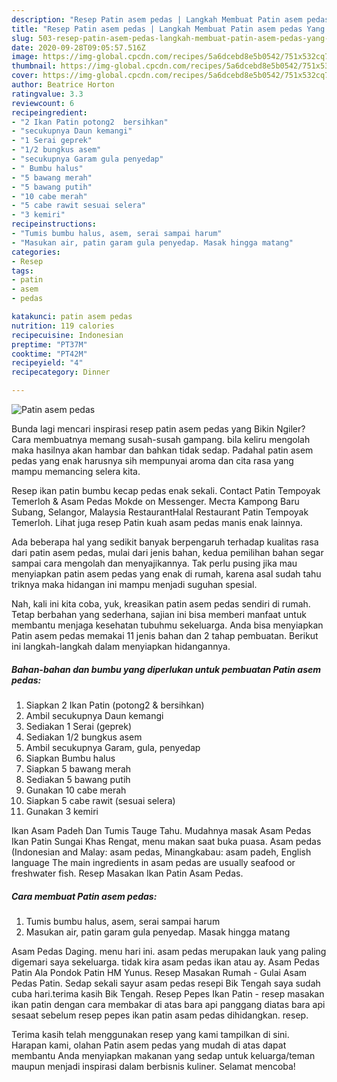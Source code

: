 ```yaml
---
description: "Resep Patin asem pedas | Langkah Membuat Patin asem pedas Yang Enak dan Simpel"
title: "Resep Patin asem pedas | Langkah Membuat Patin asem pedas Yang Enak dan Simpel"
slug: 503-resep-patin-asem-pedas-langkah-membuat-patin-asem-pedas-yang-enak-dan-simpel
date: 2020-09-28T09:05:57.516Z
image: https://img-global.cpcdn.com/recipes/5a6dcebd8e5b0542/751x532cq70/patin-asem-pedas-foto-resep-utama.jpg
thumbnail: https://img-global.cpcdn.com/recipes/5a6dcebd8e5b0542/751x532cq70/patin-asem-pedas-foto-resep-utama.jpg
cover: https://img-global.cpcdn.com/recipes/5a6dcebd8e5b0542/751x532cq70/patin-asem-pedas-foto-resep-utama.jpg
author: Beatrice Horton
ratingvalue: 3.3
reviewcount: 6
recipeingredient:
- "2 Ikan Patin potong2  bersihkan"
- "secukupnya Daun kemangi"
- "1 Serai geprek"
- "1/2 bungkus asem"
- "secukupnya Garam gula penyedap"
- " Bumbu halus"
- "5 bawang merah"
- "5 bawang putih"
- "10 cabe merah"
- "5 cabe rawit sesuai selera"
- "3 kemiri"
recipeinstructions:
- "Tumis bumbu halus, asem, serai sampai harum"
- "Masukan air, patin garam gula penyedap. Masak hingga matang"
categories:
- Resep
tags:
- patin
- asem
- pedas

katakunci: patin asem pedas 
nutrition: 119 calories
recipecuisine: Indonesian
preptime: "PT37M"
cooktime: "PT42M"
recipeyield: "4"
recipecategory: Dinner

---
```



![Patin asem pedas](https://img-global.cpcdn.com/recipes/5a6dcebd8e5b0542/751x532cq70/patin-asem-pedas-foto-resep-utama.jpg)

Bunda lagi mencari inspirasi resep patin asem pedas yang Bikin Ngiler? Cara membuatnya memang susah-susah gampang. bila keliru mengolah maka hasilnya akan hambar dan bahkan tidak sedap. Padahal patin asem pedas yang enak harusnya sih mempunyai aroma dan cita rasa yang mampu memancing selera kita.

Resep ikan patin bumbu kecap pedas enak sekali. Contact Patin Tempoyak Temerloh &amp; Asam Pedas Mokde on Messenger. Места Kampong Baru Subang, Selangor, Malaysia RestaurantHalal Restaurant Patin Tempoyak Temerloh. Lihat juga resep Patin kuah asam pedas manis enak lainnya.

Ada beberapa hal yang sedikit banyak berpengaruh terhadap kualitas rasa dari patin asem pedas, mulai dari jenis bahan, kedua pemilihan bahan segar sampai cara mengolah dan menyajikannya. Tak perlu pusing jika mau menyiapkan patin asem pedas yang enak di rumah, karena asal sudah tahu triknya maka hidangan ini mampu menjadi suguhan spesial.


Nah, kali ini kita coba, yuk, kreasikan patin asem pedas sendiri di rumah. Tetap berbahan yang sederhana, sajian ini bisa memberi manfaat untuk membantu menjaga kesehatan tubuhmu sekeluarga. Anda bisa menyiapkan Patin asem pedas memakai 11 jenis bahan dan 2 tahap pembuatan. Berikut ini langkah-langkah dalam menyiapkan hidangannya.

<!--inarticleads1-->

##### Bahan-bahan dan bumbu yang diperlukan untuk pembuatan Patin asem pedas:

1. Siapkan 2 Ikan Patin (potong2 &amp; bersihkan)
1. Ambil secukupnya Daun kemangi
1. Sediakan 1 Serai (geprek)
1. Sediakan 1/2 bungkus asem
1. Ambil secukupnya Garam, gula, penyedap
1. Siapkan  Bumbu halus
1. Siapkan 5 bawang merah
1. Sediakan 5 bawang putih
1. Gunakan 10 cabe merah
1. Siapkan 5 cabe rawit (sesuai selera)
1. Gunakan 3 kemiri


Ikan Asam Padeh Dan Tumis Tauge Tahu. Mudahnya masak Asam Pedas Ikan Patin Sungai Khas Rengat, menu makan saat buka puasa. Asam pedas (Indonesian and Malay: asam pedas, Minangkabau: asam padeh, English language The main ingredients in asam pedas are usually seafood or freshwater fish. Resep Masakan Ikan Patin Asam Pedas. 

<!--inarticleads2-->

##### Cara membuat Patin asem pedas:

1. Tumis bumbu halus, asem, serai sampai harum
1. Masukan air, patin garam gula penyedap. Masak hingga matang


Asam Pedas Daging. menu hari ini. asam pedas merupakan lauk yang paling digemari saya sekeluarga. tidak kira asam pedas ikan atau ay. Asam Pedas Patin Ala Pondok Patin HM Yunus. Resep Masakan Rumah - Gulai Asam Pedas Patin. Sedap sekali sayur asam pedas resepi Bik Tengah saya sudah cuba hari.terima kasih Bik Tengah. Resep Pepes Ikan Patin - resep masakan ikan patin dengan cara membakar di atas bara api panggang diatas bara api sesaat sebelum resep pepes ikan patin asam pedas dihidangkan. resep. 

Terima kasih telah menggunakan resep yang kami tampilkan di sini. Harapan kami, olahan Patin asem pedas yang mudah di atas dapat membantu Anda menyiapkan makanan yang sedap untuk keluarga/teman maupun menjadi inspirasi dalam berbisnis kuliner. Selamat mencoba!

